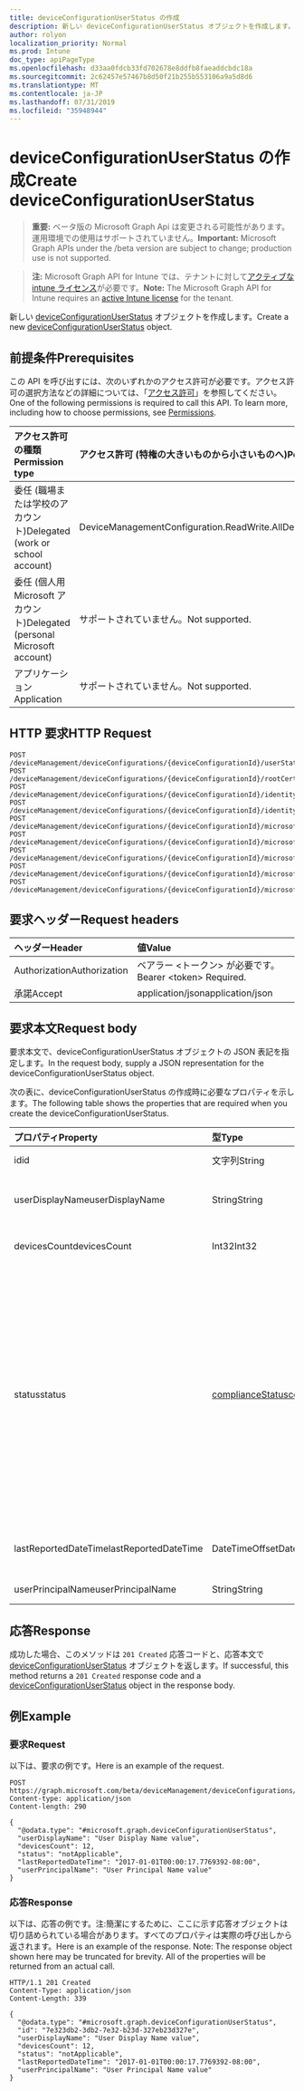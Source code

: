 ```yaml
---
title: deviceConfigurationUserStatus の作成
description: 新しい deviceConfigurationUserStatus オブジェクトを作成します。
author: rolyon
localization_priority: Normal
ms.prod: Intune
doc_type: apiPageType
ms.openlocfilehash: d33aa0fdcb33fd702678e8ddfb8faeaddcbdc18a
ms.sourcegitcommit: 2c62457e57467b8d50f21b255b553106a9a5d8d6
ms.translationtype: MT
ms.contentlocale: ja-JP
ms.lasthandoff: 07/31/2019
ms.locfileid: "35948944"
---
```

# <a name="create-deviceconfigurationuserstatus"></a><span data-ttu-id="6c887-103">deviceConfigurationUserStatus の作成</span><span class="sxs-lookup"><span data-stu-id="6c887-103">Create deviceConfigurationUserStatus</span></span>

> <span data-ttu-id="6c887-104">**重要:** ベータ版の Microsoft Graph Api は変更される可能性があります。運用環境での使用はサポートされていません。</span><span class="sxs-lookup"><span data-stu-id="6c887-104">**Important:** Microsoft Graph APIs under the /beta version are subject to change; production use is not supported.</span></span>

> <span data-ttu-id="6c887-105">**注:** Microsoft Graph API for Intune では、テナントに対して[アクティブな intune ライセンス](https://go.microsoft.com/fwlink/?linkid=839381)が必要です。</span><span class="sxs-lookup"><span data-stu-id="6c887-105">**Note:** The Microsoft Graph API for Intune requires an [active Intune license](https://go.microsoft.com/fwlink/?linkid=839381) for the tenant.</span></span>

<span data-ttu-id="6c887-106">新しい [deviceConfigurationUserStatus](../resources/intune-deviceconfig-deviceconfigurationuserstatus.md) オブジェクトを作成します。</span><span class="sxs-lookup"><span data-stu-id="6c887-106">Create a new [deviceConfigurationUserStatus](../resources/intune-deviceconfig-deviceconfigurationuserstatus.md) object.</span></span>

## <a name="prerequisites"></a><span data-ttu-id="6c887-107">前提条件</span><span class="sxs-lookup"><span data-stu-id="6c887-107">Prerequisites</span></span>
<span data-ttu-id="6c887-p101">この API を呼び出すには、次のいずれかのアクセス許可が必要です。アクセス許可の選択方法などの詳細については、「[アクセス許可](/graph/permissions-reference)」を参照してください。</span><span class="sxs-lookup"><span data-stu-id="6c887-p101">One of the following permissions is required to call this API. To learn more, including how to choose permissions, see [Permissions](/graph/permissions-reference).</span></span>

|<span data-ttu-id="6c887-110">アクセス許可の種類</span><span class="sxs-lookup"><span data-stu-id="6c887-110">Permission type</span></span>|<span data-ttu-id="6c887-111">アクセス許可 (特権の大きいものから小さいものへ)</span><span class="sxs-lookup"><span data-stu-id="6c887-111">Permissions (from most to least privileged)</span></span>|
|:---|:---|
|<span data-ttu-id="6c887-112">委任 (職場または学校のアカウント)</span><span class="sxs-lookup"><span data-stu-id="6c887-112">Delegated (work or school account)</span></span>|<span data-ttu-id="6c887-113">DeviceManagementConfiguration.ReadWrite.All</span><span class="sxs-lookup"><span data-stu-id="6c887-113">DeviceManagementConfiguration.ReadWrite.All</span></span>|
|<span data-ttu-id="6c887-114">委任 (個人用 Microsoft アカウント)</span><span class="sxs-lookup"><span data-stu-id="6c887-114">Delegated (personal Microsoft account)</span></span>|<span data-ttu-id="6c887-115">サポートされていません。</span><span class="sxs-lookup"><span data-stu-id="6c887-115">Not supported.</span></span>|
|<span data-ttu-id="6c887-116">アプリケーション</span><span class="sxs-lookup"><span data-stu-id="6c887-116">Application</span></span>|<span data-ttu-id="6c887-117">サポートされていません。</span><span class="sxs-lookup"><span data-stu-id="6c887-117">Not supported.</span></span>|

## <a name="http-request"></a><span data-ttu-id="6c887-118">HTTP 要求</span><span class="sxs-lookup"><span data-stu-id="6c887-118">HTTP Request</span></span>
<!-- {
  "blockType": "ignored"
}
-->
``` http
POST /deviceManagement/deviceConfigurations/{deviceConfigurationId}/userStatuses
POST /deviceManagement/deviceConfigurations/{deviceConfigurationId}/rootCertificate/userStatuses
POST /deviceManagement/deviceConfigurations/{deviceConfigurationId}/identityCertificate/userStatuses
POST /deviceManagement/deviceConfigurations/{deviceConfigurationId}/identityCertificate/rootCertificate/userStatuses
POST /deviceManagement/deviceConfigurations/{deviceConfigurationId}/microsoft.graph.iosScepCertificateProfile/rootCertificate/userStatuses
POST /deviceManagement/deviceConfigurations/{deviceConfigurationId}/microsoft.graph.macOSScepCertificateProfile/rootCertificate/userStatuses
POST /deviceManagement/deviceConfigurations/{deviceConfigurationId}/microsoft.graph.windowsPhone81VpnConfiguration/identityCertificate/userStatuses
POST /deviceManagement/deviceConfigurations/{deviceConfigurationId}/microsoft.graph.windowsWifiEnterpriseEAPConfiguration/identityCertificateForClientAuthentication/userStatuses
POST /deviceManagement/deviceConfigurations/{deviceConfigurationId}/microsoft.graph.windowsWifiEnterpriseEAPConfiguration/rootCertificatesForServerValidation/{windows81TrustedRootCertificateId}/userStatuses
```

## <a name="request-headers"></a><span data-ttu-id="6c887-119">要求ヘッダー</span><span class="sxs-lookup"><span data-stu-id="6c887-119">Request headers</span></span>
|<span data-ttu-id="6c887-120">ヘッダー</span><span class="sxs-lookup"><span data-stu-id="6c887-120">Header</span></span>|<span data-ttu-id="6c887-121">値</span><span class="sxs-lookup"><span data-stu-id="6c887-121">Value</span></span>|
|:---|:---|
|<span data-ttu-id="6c887-122">Authorization</span><span class="sxs-lookup"><span data-stu-id="6c887-122">Authorization</span></span>|<span data-ttu-id="6c887-123">ベアラー &lt;トークン&gt; が必要です。</span><span class="sxs-lookup"><span data-stu-id="6c887-123">Bearer &lt;token&gt; Required.</span></span>|
|<span data-ttu-id="6c887-124">承諾</span><span class="sxs-lookup"><span data-stu-id="6c887-124">Accept</span></span>|<span data-ttu-id="6c887-125">application/json</span><span class="sxs-lookup"><span data-stu-id="6c887-125">application/json</span></span>|

## <a name="request-body"></a><span data-ttu-id="6c887-126">要求本文</span><span class="sxs-lookup"><span data-stu-id="6c887-126">Request body</span></span>
<span data-ttu-id="6c887-127">要求本文で、deviceConfigurationUserStatus オブジェクトの JSON 表記を指定します。</span><span class="sxs-lookup"><span data-stu-id="6c887-127">In the request body, supply a JSON representation for the deviceConfigurationUserStatus object.</span></span>

<span data-ttu-id="6c887-128">次の表に、deviceConfigurationUserStatus の作成時に必要なプロパティを示します。</span><span class="sxs-lookup"><span data-stu-id="6c887-128">The following table shows the properties that are required when you create the deviceConfigurationUserStatus.</span></span>

|<span data-ttu-id="6c887-129">プロパティ</span><span class="sxs-lookup"><span data-stu-id="6c887-129">Property</span></span>|<span data-ttu-id="6c887-130">型</span><span class="sxs-lookup"><span data-stu-id="6c887-130">Type</span></span>|<span data-ttu-id="6c887-131">説明</span><span class="sxs-lookup"><span data-stu-id="6c887-131">Description</span></span>|
|:---|:---|:---|
|<span data-ttu-id="6c887-132">id</span><span class="sxs-lookup"><span data-stu-id="6c887-132">id</span></span>|<span data-ttu-id="6c887-133">文字列</span><span class="sxs-lookup"><span data-stu-id="6c887-133">String</span></span>|<span data-ttu-id="6c887-134">エンティティのキー。</span><span class="sxs-lookup"><span data-stu-id="6c887-134">Key of the entity.</span></span>|
|<span data-ttu-id="6c887-135">userDisplayName</span><span class="sxs-lookup"><span data-stu-id="6c887-135">userDisplayName</span></span>|<span data-ttu-id="6c887-136">String</span><span class="sxs-lookup"><span data-stu-id="6c887-136">String</span></span>|<span data-ttu-id="6c887-137">DevicePolicyStatus のユーザー名。</span><span class="sxs-lookup"><span data-stu-id="6c887-137">User name of the DevicePolicyStatus.</span></span>|
|<span data-ttu-id="6c887-138">devicesCount</span><span class="sxs-lookup"><span data-stu-id="6c887-138">devicesCount</span></span>|<span data-ttu-id="6c887-139">Int32</span><span class="sxs-lookup"><span data-stu-id="6c887-139">Int32</span></span>|<span data-ttu-id="6c887-140">そのユーザーのデバイスの数。</span><span class="sxs-lookup"><span data-stu-id="6c887-140">Devices count for that user.</span></span>|
|<span data-ttu-id="6c887-141">status</span><span class="sxs-lookup"><span data-stu-id="6c887-141">status</span></span>|[<span data-ttu-id="6c887-142">complianceStatus</span><span class="sxs-lookup"><span data-stu-id="6c887-142">complianceStatus</span></span>](../resources/intune-shared-compliancestatus.md)|<span data-ttu-id="6c887-143">ポリシー レポートのコンプライアンスの状態。</span><span class="sxs-lookup"><span data-stu-id="6c887-143">Compliance status of the policy report.</span></span> <span data-ttu-id="6c887-144">可能な値は、`unknown`、`notApplicable`、`compliant`、`remediated`、`nonCompliant`、`error`、`conflict`、`notAssigned` です。</span><span class="sxs-lookup"><span data-stu-id="6c887-144">Possible values are: `unknown`, `notApplicable`, `compliant`, `remediated`, `nonCompliant`, `error`, `conflict`, `notAssigned`.</span></span>|
|<span data-ttu-id="6c887-145">lastReportedDateTime</span><span class="sxs-lookup"><span data-stu-id="6c887-145">lastReportedDateTime</span></span>|<span data-ttu-id="6c887-146">DateTimeOffset</span><span class="sxs-lookup"><span data-stu-id="6c887-146">DateTimeOffset</span></span>|<span data-ttu-id="6c887-147">ポリシー レポートの最終変更日時。</span><span class="sxs-lookup"><span data-stu-id="6c887-147">Last modified date time of the policy report.</span></span>|
|<span data-ttu-id="6c887-148">userPrincipalName</span><span class="sxs-lookup"><span data-stu-id="6c887-148">userPrincipalName</span></span>|<span data-ttu-id="6c887-149">String</span><span class="sxs-lookup"><span data-stu-id="6c887-149">String</span></span>|<span data-ttu-id="6c887-150">UserPrincipalName。</span><span class="sxs-lookup"><span data-stu-id="6c887-150">UserPrincipalName.</span></span>|



## <a name="response"></a><span data-ttu-id="6c887-151">応答</span><span class="sxs-lookup"><span data-stu-id="6c887-151">Response</span></span>
<span data-ttu-id="6c887-152">成功した場合、このメソッドは `201 Created` 応答コードと、応答本文で [deviceConfigurationUserStatus](../resources/intune-deviceconfig-deviceconfigurationuserstatus.md) オブジェクトを返します。</span><span class="sxs-lookup"><span data-stu-id="6c887-152">If successful, this method returns a `201 Created` response code and a [deviceConfigurationUserStatus](../resources/intune-deviceconfig-deviceconfigurationuserstatus.md) object in the response body.</span></span>

## <a name="example"></a><span data-ttu-id="6c887-153">例</span><span class="sxs-lookup"><span data-stu-id="6c887-153">Example</span></span>

### <a name="request"></a><span data-ttu-id="6c887-154">要求</span><span class="sxs-lookup"><span data-stu-id="6c887-154">Request</span></span>
<span data-ttu-id="6c887-155">以下は、要求の例です。</span><span class="sxs-lookup"><span data-stu-id="6c887-155">Here is an example of the request.</span></span>
``` http
POST https://graph.microsoft.com/beta/deviceManagement/deviceConfigurations/{deviceConfigurationId}/userStatuses
Content-type: application/json
Content-length: 290

{
  "@odata.type": "#microsoft.graph.deviceConfigurationUserStatus",
  "userDisplayName": "User Display Name value",
  "devicesCount": 12,
  "status": "notApplicable",
  "lastReportedDateTime": "2017-01-01T00:00:17.7769392-08:00",
  "userPrincipalName": "User Principal Name value"
}
```

### <a name="response"></a><span data-ttu-id="6c887-156">応答</span><span class="sxs-lookup"><span data-stu-id="6c887-156">Response</span></span>
<span data-ttu-id="6c887-p103">以下は、応答の例です。注:簡潔にするために、ここに示す応答オブジェクトは切り詰められている場合があります。すべてのプロパティは実際の呼び出しから返されます。</span><span class="sxs-lookup"><span data-stu-id="6c887-p103">Here is an example of the response. Note: The response object shown here may be truncated for brevity. All of the properties will be returned from an actual call.</span></span>
``` http
HTTP/1.1 201 Created
Content-Type: application/json
Content-Length: 339

{
  "@odata.type": "#microsoft.graph.deviceConfigurationUserStatus",
  "id": "7e323db2-3db2-7e32-b23d-327eb23d327e",
  "userDisplayName": "User Display Name value",
  "devicesCount": 12,
  "status": "notApplicable",
  "lastReportedDateTime": "2017-01-01T00:00:17.7769392-08:00",
  "userPrincipalName": "User Principal Name value"
}
```





